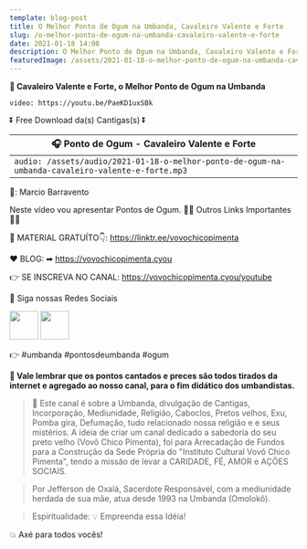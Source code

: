 ```yaml
---
template: blog-post
title: O Melhor Ponto de Ogum na Umbanda, Cavaleiro Valente e Forte
slug: /o-melhor-ponto-de-ogum-na-umbanda-cavaleiro-valente-e-forte
date: 2021-01-18 14:00
description: O Melhor Ponto de Ogum na Umbanda, Cavaleiro Valente e Forte
featuredImage: /assets/2021-01-18-o-melhor-ponto-de-ogum-na-umbanda-cavaleiro-valente-e-forte.jpg
---
```

**👊 Cavaleiro Valente e Forte, o Melhor Ponto de Ogum na Umbanda**

<!-- #1: Embed through web URL -->
`video: https://youtu.be/PaeKD1uxSBk`

⏬ Free Download da(s) Cantigas(s) ⏬

|🎧 __Ponto de Ogum - Cavaleiro Valente e Forte__ |
|---|
|`audio: /assets/audio/2021-01-18-o-melhor-ponto-de-ogum-na-umbanda-cavaleiro-valente-e-forte.mp3`|
🎤: Marcio Barravento

Neste vídeo vou apresentar Pontos de Ogum.
🔽🔽 Outros Links Importantes 🔽🔽

🎁 MATERIAL GRATUÍTO👇:
https://linktr.ee/vovochicopimenta

❤ BLOG: ➡ https://vovochicopimenta.cyou

👉 SE INSCREVA NO CANAL: https://vovochicopimenta.cyou/youtube

🔴 Siga nossas Redes Sociais

[<img src="https://www.flaticon.com/svg/vstatic/svg/87/87390.svg?token=exp=1611084090~hmac=540d05434cd582367e8ea08a524e3214" target="_blank" rel="noopener noreferrer" width="50px">](https://vovochicopimenta.cyou/instagram)     [<img src="https://www.flaticon.com/svg/vstatic/svg/1051/1051309.svg?token=exp=1611084319~hmac=1a424ac0c264ef5d1f7b0f2e582cde54" target="_blank" rel="noopener noreferrer" width="50px">](https://vovochicopimenta.cyou/facebook)

👉 #umbanda #pontosdeumbanda #ogum

**🔴 Vale lembrar que os pontos cantados e preces são todos tirados da internet e agregado ao nosso canal, para o fim didático dos umbandistas.**

>🙏 Este canal é sobre a Umbanda, divulgação de Cantigas, Incorporação, Mediunidade, Religião, Caboclos, Pretos velhos, Exu, Pomba gira, Defumação, tudo relacionado nossa religião e  e seus mistérios.
A ideia de criar um canal dedicado a sabedoria do seu preto velho (Vovô Chico Pimenta), foi para Arrecadação de Fundos para a Construção da Sede Própria do "Instituto Cultural Vovô Chico Pimenta", tendo a missão de levar a CARIDADE, FÉ, AMOR e AÇÕES SOCIAIS.

>Por Jefferson de Oxalá, Sacerdote Responsável, com a mediunidade herdada de sua mãe, atua desde 1993 na Umbanda (Omolokô).

>Espiritualidade: 💡 Empreenda essa Idéia!

💥 Axé para todos vocês!